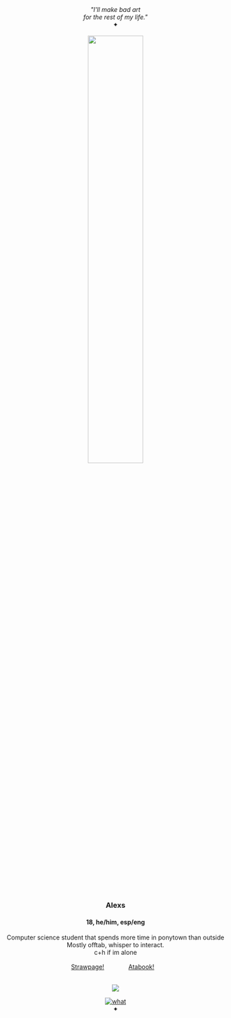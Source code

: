 <div align="center">
  <i>"I'll make bad art</i><br>
  <i>for the rest of my life."</i>
  <br>
✦
</div>
    <br>
<div align="center">
  <a href="https://open.spotify.com/track/5zGwWnrDxxKKaAuvHnNJul?si=202b2a2e75664ae5"><img width="50%" src="https://i.imgur.com/Z7477vD.jpeg" align="center"/></a><br>
</div>
<h3 align="center">Alexs</h3>
<h4 align="center">18, he/him, esp/eng </h4>
<div align="center">
  <p>
    Computer science student that spends more time in ponytown than outside<br>
    Mostly offtab, whisper to interact.<br>
    c+h if im alone
<div align="center">
  <a href="https://unbrokenblade.straw.page/">Strawpage!</a>ㅤㅤㅤㅤ
  <a href="https://ayakashibakeneko.atabook.org/">Atabook!</a>ㅤ
</div>
  <br>
  
![](https://komarev.com/ghpvc/?username=lukai-hwei&label=visitors+++&color=2d2f59)
<br>
  </p>
</div>
<div align="center">
  
  <a href="https://www.last.fm/user/trufflealexs"><img src="https://lastfm-recently-played.vercel.app/api?user=trufflealexs&footer_style=compact_stats&count=1&width=400&loved=true&header_style=none&bg_color=151B1C" alt="what"></a>
  <br>
✦
  
</div>
